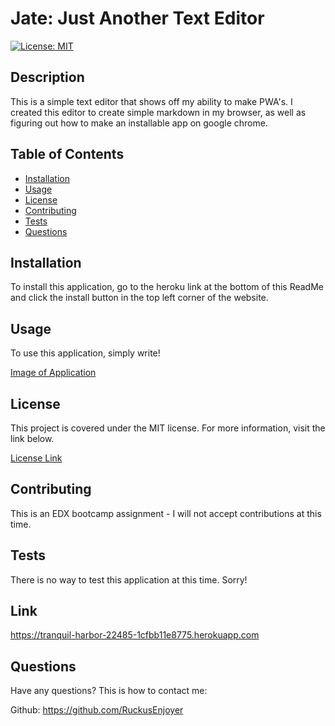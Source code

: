 
# Jate: Just Another Text Editor
[![License: MIT](https://img.shields.io/badge/License-MIT-yellow.svg)](https://opensource.org/licenses/MIT)
## Description

This is a simple text editor that shows off my ability to make PWA's. I created this editor to create simple markdown in my browser, as well as figuring out how to make an installable app on google chrome.
    
## Table of Contents

- [Installation](#Installation)
- [Usage](#Usage)
- [License](#License)
- [Contributing](#Contributing)
- [Tests](#Tests)
- [Questions](#Questions)
    
## Installation

To install this application, go to the heroku link at the bottom of this ReadMe and click the install button in the top left corner of the website.

## Usage
    
To use this application, simply write!

[Image of Application](./images/Capture.JPG)

## License

This project is covered under the MIT license. For more information, visit the link below.

[License Link](./LICENSE)

## Contributing

This is an EDX bootcamp assignment - I will not accept contributions at this time.
    
## Tests

There is no way to test this application at this time. Sorry!

## Link

https://tranquil-harbor-22485-1cfbb11e8775.herokuapp.com
    
## Questions

Have any questions? This is how to contact me:

Github: https://github.com/RuckusEnjoyer